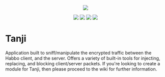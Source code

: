 <p align="center"> 
   <img src="https://user-images.githubusercontent.com/24996684/35466253-f228fa38-02b6-11e8-8ec6-7d3f57caf2e2.png">
</p>
<p align="center">
  <a href="https://beerpay.io/ArachisH/Tanji"><img src="https://beerpay.io/ArachisH/Tanji/badge.svg?style=beer-square"/></a>
  <a href="https://github.com/ArachisH/Tanji/releases/latest"><img src="https://img.shields.io/github/downloads/ArachisH/Tanji/latest/total.svg?style=flat-square"/></a>
  <a href="https://discord.gg/Vyc2gFC"><img src="https://img.shields.io/discord/225010488445108224.svg?style=flat-square"/></a>
  <a href="https://beerpay.io/ArachisH/Tanji?focus=wish"><img src="https://beerpay.io/ArachisH/Tanji/make-wish.svg?style=flat-square"/></a>
</p>

# Tanji
Application built to sniff/manipulate the encrypted traffic between the Habbo client, and the server. Offers a variety of built-in tools for injecting, replacing, and blocking client/server packets. If you're looking to create a module for Tanji, then please proceed to the wiki for further information.
